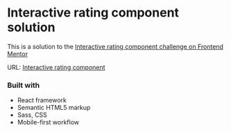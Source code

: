 # Interactive rating component solution

This is a solution to the [Interactive rating component challenge on Frontend Mentor](https://www.frontendmentor.io/challenges/interactive-rating-component-koxpeBUmI)

URL: [Interactive rating component](https://interactive-rating-component-khushboo-tolat.vercel.app/)

### Built with

- React framework
- Semantic HTML5 markup
- Sass, CSS
- Mobile-first workflow
